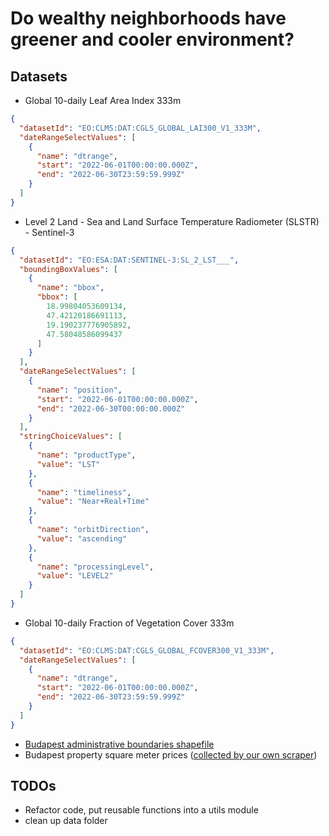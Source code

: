 # Do wealthy neighborhoods have greener and cooler environment?

## Datasets
+ Global 10-daily Leaf Area Index 333m
```json
{
  "datasetId": "EO:CLMS:DAT:CGLS_GLOBAL_LAI300_V1_333M",
  "dateRangeSelectValues": [
    {
      "name": "dtrange",
      "start": "2022-06-01T00:00:00.000Z",
      "end": "2022-06-30T23:59:59.999Z"
    }
  ]
}
```
+ Level 2 Land - Sea and Land Surface 
Temperature Radiometer (SLSTR) - Sentinel-3
```json
{
  "datasetId": "EO:ESA:DAT:SENTINEL-3:SL_2_LST___",
  "boundingBoxValues": [
    {
      "name": "bbox",
      "bbox": [
        18.99804053609134,
        47.42120186691113,
        19.190237776905892,
        47.58048586099437
      ]
    }
  ],
  "dateRangeSelectValues": [
    {
      "name": "position",
      "start": "2022-06-01T00:00:00.000Z",
      "end": "2022-06-30T00:00:00.000Z"
    }
  ],
  "stringChoiceValues": [
    {
      "name": "productType",
      "value": "LST"
    },
    {
      "name": "timeliness",
      "value": "Near+Real+Time"
    },
    {
      "name": "orbitDirection",
      "value": "ascending"
    },
    {
      "name": "processingLevel",
      "value": "LEVEL2"
    }
  ]
}
```
+ Global 10-daily Fraction of Vegetation Cover 333m
```json
{
  "datasetId": "EO:CLMS:DAT:CGLS_GLOBAL_FCOVER300_V1_333M",
  "dateRangeSelectValues": [
    {
      "name": "dtrange",
      "start": "2022-06-01T00:00:00.000Z",
      "end": "2022-06-30T23:59:59.999Z"
    }
  ]
}
```
+ [Budapest administrative boundaries shapefile](https://data2.openstreetmap.hu/hatarok/index.php?admin=8)
+ Budapest property square meter prices
  ([collected by our own scraper](https://github.com/Urbanum-Lab/budapest_property_price_scraper))

## TODOs
+ Refactor code, put reusable functions into a utils module
+ clean up data folder